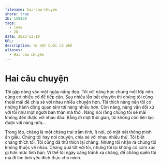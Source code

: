 ```yaml
---
filename: hai-cau-chuyen
share: true
ID: 159160
tags:
  - love
  - 2Q
date: 2023-11-18
URL: 
description: từ một buổi cà phê
aliases:
  - Hai câu chuyện
---
```


# Hai câu chuyện

Tôi gặp nàng vào một ngày nắng đẹp. Tôi với nàng học chung một lớp nên cũng có nhiều cớ để tiếp cận. Sau nhiều lần bắt chuyện thì chúng tôi cũng thoải mái để chia sẻ với nhau nhiều chuyện hơn. Tôi thích nàng nên tôi có những hành động quan tâm tới nàng nhiều hơn. Còn nàng, nàng vẫn đối xử với tôi như một người bạn thân mà thôi. Nàng nói rằng chúng tôi sẽ mãi không đến được với nhau đâu. Bẵng đi một thời gian, tôi không còn liên lạc được với nàng nữa...

Trong lớp, chàng là một chàng trai trầm tính, ít nói, có một nét thông minh ẩn giấu. Chúng tôi hay nói chuyện, chia sẻ với nhau nhiều thứ. Tôi biết chàng thích tôi. Tôi cũng đã thử thích lại chàng. Nhưng tôi nhận ra chúng tôi không thuộc về nhau. Chàng quá tốt với tôi, nhưng tôi lại không có cảm xúc gì hơn mức tình bạn. Vì thế tôi ngày càng tránh xa chàng, để chàng quên tôi mà đi tìm tình yêu đích thực cho mình.


